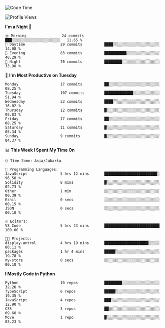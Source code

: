 <!--START_SECTION:waka-->
![Code Time](http://img.shields.io/badge/Code%20Time-1%2C612%20hrs%2014%20mins-blue)

![Profile Views](http://img.shields.io/badge/Profile%20Views-0-blue)

**I'm a Night 🦉** 

```text
🌞 Morning                24 commits          ███░░░░░░░░░░░░░░░░░░░░░░   11.65 % 
🌆 Daytime                29 commits          ████░░░░░░░░░░░░░░░░░░░░░   14.08 % 
🌃 Evening                83 commits          ██████████░░░░░░░░░░░░░░░   40.29 % 
🌙 Night                  70 commits          ████████░░░░░░░░░░░░░░░░░   33.98 % 
```
📅 **I'm Most Productive on Tuesday** 

```text
Monday                   17 commits          ██░░░░░░░░░░░░░░░░░░░░░░░   08.25 % 
Tuesday                  107 commits         █████████████░░░░░░░░░░░░   51.94 % 
Wednesday                33 commits          ████░░░░░░░░░░░░░░░░░░░░░   16.02 % 
Thursday                 12 commits          █░░░░░░░░░░░░░░░░░░░░░░░░   05.83 % 
Friday                   17 commits          ██░░░░░░░░░░░░░░░░░░░░░░░   08.25 % 
Saturday                 11 commits          █░░░░░░░░░░░░░░░░░░░░░░░░   05.34 % 
Sunday                   9 commits           █░░░░░░░░░░░░░░░░░░░░░░░░   04.37 % 
```


📊 **This Week I Spent My Time On** 

```text
🕑︎ Time Zone: Asia/Jakarta

💬 Programming Languages: 
JavaScript               5 hrs 12 mins       ████████████████████████░   96.58 % 
Solidity                 8 mins              █░░░░░░░░░░░░░░░░░░░░░░░░   02.73 % 
Other                    1 min               ░░░░░░░░░░░░░░░░░░░░░░░░░   00.39 % 
Ezhil                    0 secs              ░░░░░░░░░░░░░░░░░░░░░░░░░   00.15 % 
JSON                     0 secs              ░░░░░░░░░░░░░░░░░░░░░░░░░   00.10 % 

🔥 Editors: 
VS Code                  5 hrs 23 mins       █████████████████████████   100.00 % 

🐱‍💻 Projects: 
display-antrol           4 hrs 19 mins       ████████████████████░░░░░   80.11 % 
packages                 1 hr 4 mins         █████░░░░░░░░░░░░░░░░░░░░   19.78 % 
my-store                 0 secs              ░░░░░░░░░░░░░░░░░░░░░░░░░   00.10 % 
```

**I Mostly Code in Python** 

```text
Python                   10 repos            ████████░░░░░░░░░░░░░░░░░   32.26 % 
TypeScript               6 repos             █████░░░░░░░░░░░░░░░░░░░░   19.35 % 
JavaScript               4 repos             ███░░░░░░░░░░░░░░░░░░░░░░   12.90 % 
CSS                      3 repos             ██░░░░░░░░░░░░░░░░░░░░░░░   09.68 % 
Move                     1 repo              █░░░░░░░░░░░░░░░░░░░░░░░░   03.23 % 
```




<!--END_SECTION:waka-->
